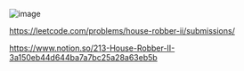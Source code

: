 ![image](https://user-images.githubusercontent.com/84365977/176364481-ae40ac32-1e4e-4a11-9903-993826d23f1e.png)


https://leetcode.com/problems/house-robber-ii/submissions/

https://www.notion.so/213-House-Robber-II-3a150eb44d644ba7a7bc25a28a63eb5b

